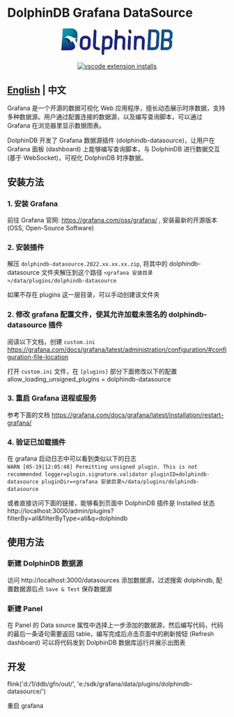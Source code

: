 # DolphinDB Grafana DataSource

<p align='center'>
    <img src='./ddb.svg' alt='DolphinDB Grafana DataSource' width='256'>
</p>

<p align='center'>
    <a href='https://github.com/dolphindb/api-javascript' target='_blank'>
        <img alt='vscode extension installs' src='https://img.shields.io/npm/v/dolphindb?color=brightgreen&label=api-javascript&style=flat-square' />
    </a>
</p>

## [English](./README.md) | 中文

Grafana 是一个开源的数据可视化 Web 应用程序，擅长动态展示时序数据，支持多种数据源。用户通过配置连接的数据源，以及编写查询脚本，可以通过 Grafana 在浏览器里显示数据图表。

DolphinDB 开发了 Grafana 数据源插件 (dolphindb-datasource)，让用户在 Grafana 面板 (dashboard) 上能够编写查询脚本，与 DolphinDB 进行数据交互 (基于 WebSocket)，可视化 DolphinDB 时序数据。

## 安装方法
### 1. 安装 Grafana
前往 Grafana 官网: https://grafana.com/oss/grafana/ , 安装最新的开源版本 (OSS, Open-Source Software)

### 2. 安装插件
解压 `dolphindb-datasource.2022.xx.xx.xx.zip`, 将其中的 dolphindb-datasource 文件夹解压到这个路径 `<grafana 安装目录>/data/plugins/dolphindb-datasource`

如果不存在 plugins 这一层目录，可以手动创建该文件夹

### 2. 修改 grafana 配置文件，使其允许加载未签名的 dolphindb-datasource 插件
阅读以下文档，创建 `custom.ini`
https://grafana.com/docs/grafana/latest/administration/configuration/#configuration-file-location

打开 `custom.ini` 文件，在 `[plugins]` 部分下面修改以下的配置
allow_loading_unsigned_plugins = dolphindb-datasource

### 3. 重启 Grafana 进程或服务
参考下面的文档
https://grafana.com/docs/grafana/latest/installation/restart-grafana/


### 4. 验证已加载插件
在 grafana 启动日志中可以看到类似以下的日志  
`WARN [05-19|12:05:48] Permitting unsigned plugin. This is not recommended logger=plugin.signature.validator pluginID=dolphindb-datasource pluginDir=<grafana 安装目录>/data/plugins/dolphindb-datasource`

或者直接访问下面的链接，能够看到页面中 DolphinDB 插件是 Installed 状态
http://localhost:3000/admin/plugins?filterBy=all&filterByType=all&q=dolphindb

## 使用方法
### 新建 DolphinDB 数据源
访问 http://localhost:3000/datasources 添加数据源，过滤搜索 dolphindb, 配置数据源后点 `Save & Test` 保存数据源

### 新建 Panel
在 Panel 的 Data source 属性中选择上一步添加的数据源，然后编写代码，代码的最后一条语句需要返回 table，编写完成后点击页面中的刷新按钮 (Refresh dashboard) 可以将代码发到 DolphinDB 数据库运行并展示出图表

## 开发
flink('d:/1/ddb/gfn/out/', 'e:/sdk/grafana/data/plugins/dolphindb-datasource/')

重启 grafana
